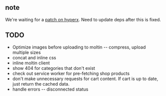 ## note

We're waiting for a [patch on hyperx](https://github.com/substack/hyperx/pull/24). Need to update deps after this is fixed.

## TODO

* Optimize images before uploading to moltin -- compress, upload multiple sizes
* concat and inline css
* inline moltin client
* show 404 for categories that don't exist
* check out service worker for pre-fetching shop products
* don't make unnecessary requests for cart content. If cart is up to date, just return the cached data.
* handle errors -- disconnected status

